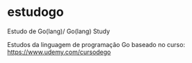 # estudogo
Estudo de Go(lang)/ Go(lang) Study

Estudos da linguagem de programação Go baseado no curso: https://www.udemy.com/cursodego
